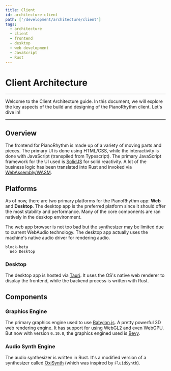 ```yaml
---
title: Client
id: architecture-client
path: ['/development/architecture/client']
tags:
  - architecture
  - client
  - frontend
  - desktop
  - web development
  - JavaScript
  - Rust
---
```


# Client Architecture

---

Welcome to the Client Architecture guide. In this document, we will explore the key aspects of the build and designing of the PianoRhythm client. Let's dive in!

---

## Overview

The frontend for PianoRhythm is made up of a variety of moving parts and pieces. The primary UI is done using HTML/CSS, while the interactivity is done with JavaScript (transpiled from Typescript). The primary JavaScript framework for the UI used is [SolidJS](https://solidjs.com) for solid reactivity. A lot of the business logic has been translated into Rust and invoked via [WebAssembly/WASM](https://webassembly.org/).

## Platforms

As of now, there are two primary platforms for the PianoRhythm app: **Web** and **Desktop**.
The desktop app is the preferred platform since it should offer the most stability and performance. Many of the core components are ran natively in the desktop environment.

The web app browser is not too bad but the synthesizer may be limited due to current WebAudio technology. The desktop app actually uses the machine's native audio driver for rendering audio.

```mermaid
block-beta
  Web Desktop
```

### Desktop

The desktop app is hosted via [Tauri](https://tauri.app/). It uses the OS's native web renderer to display the frontend, while the backend process is written with Rust.

## Components

### Graphics Engine

The primary graphics engine used to use [Babylon.js](https://babylonjs.com). A pretty powerful 3D web rendering engine. It has support for using WebGL2 and even WebGPU. But now with version `0.10.0`, the graphics engined used is [Bevy](https://bevyengine.org/).

### Audio Synth Engine

The audio synthesizer is written in Rust. It's a modified version of a synthesizer called [OxiSynth](https://github.com/PolyMeilex/OxiSynth) (which was inspired by `FluidSynth`).